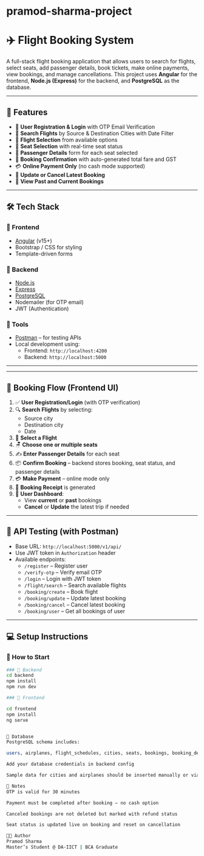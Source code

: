 # pramod-sharma-project 

# ✈️ Flight Booking System

A full-stack flight booking application that allows users to search for flights, select seats, add passenger details, book tickets, make online payments, view bookings, and manage cancellations. This project uses **Angular** for the frontend, **Node.js (Express)** for the backend, and **PostgreSQL** as the database.

---

## 🚀 Features

- 🔐 **User Registration & Login** with OTP Email Verification  
- 📍 **Search Flights** by Source & Destination Cities with Date Filter  
- 🛫 **Flight Selection** from available options  
- 💺 **Seat Selection** with real-time seat status  
- 👤 **Passenger Details** form for each seat selected  
- 🧾 **Booking Confirmation** with auto-generated total fare and GST  
- 💳 **Online Payment Only** (no cash mode supported)  
- 🔁 **Update or Cancel Latest Booking**  
- 📂 **View Past and Current Bookings**

---

## 🛠️ Tech Stack

### 🔷 Frontend
- [Angular](https://angular.io/) (v15+)
- Bootstrap / CSS for styling
- Template-driven forms

### 🔶 Backend
- [Node.js](https://nodejs.org/)
- [Express](https://expressjs.com/)
- [PostgreSQL](https://www.postgresql.org/)
- Nodemailer (for OTP email)
- JWT (Authentication)

### 🔧 Tools
- [Postman](https://www.postman.com/) – for testing APIs
- Local development using:
  - Frontend: `http://localhost:4200`
  - Backend: `http://localhost:5000`

---

---

## 🔄 Booking Flow (Frontend UI)

1. ✅ **User Registration/Login** (with OTP verification)
2. 🔍 **Search Flights** by selecting:
   - Source city
   - Destination city
   - Date
3. 🛬 **Select a Flight**
4. 🪑 **Choose one or multiple seats**
5. ✍️ **Enter Passenger Details** for each seat
6. 📦 **Confirm Booking** – backend stores booking, seat status, and passenger details
7. 💳 **Make Payment** – online mode only
8. 🧾 **Booking Receipt** is generated
9. 🔁 **User Dashboard**:
   - View **current** or **past** bookings
   - **Cancel** or **Update** the latest trip if needed

---

## 🧪 API Testing (with Postman)

- Base URL: `http://localhost:5000/v1/api/`
- Use JWT token in `Authorization` header
- Available endpoints:
  - `/register` – Register user
  - `/verify-otp` – Verify email OTP
  - `/login` – Login with JWT token
  - `/flight/search` – Search available flights
  - `/booking/create` – Book flight
  - `/booking/update` – Update latest booking
  - `/booking/cancel` – Cancel latest booking
  - `/booking/user` – Get all bookings of user

---

## 💻 Setup Instructions

### 🔹 How to Start

```bash
### 🔹 Backend
cd backend
npm install
npm run dev

### 🔹 Frontend

cd frontend
npm install
ng serve


🧱 Database
PostgreSQL schema includes:

users, airplanes, flight_schedules, cities, seats, bookings, booking_details, payments

Add your database credentials in backend config

Sample data for cities and airplanes should be inserted manually or via seed scripts

📌 Notes
OTP is valid for 30 minutes

Payment must be completed after booking – no cash option

Canceled bookings are not deleted but marked with refund status

Seat status is updated live on booking and reset on cancellation

🧑‍💻 Author
Pramod Sharma
Master’s Student @ DA-IICT | BCA Graduate 
